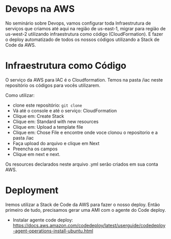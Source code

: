 # Devops na AWS

No seminário sobre Devops, vamos configurar toda Infraestrutura de serviços que criamos até aqui na região de us-east-1, migrar para região de us-west-2 utilizando infraestrutura como código (CloudFormation). E fazer o deploy automatizado de todos os nossos códigos utilizando a Stack de Code da AWS.

# Infraestrutura como Código

O serviço da AWS para IAC é o Cloudformation. Temos na pasta /iac neste repositório os códigos para vocês utilizarem.

Como utilizar:

- clone este repositório: `git clone`
- Vá até o console e até o serviço: CloudFormation
- Clique em: Create Stack
- Clique em: Standard with new resources
- Clique em: Upload a template file 
- Clique em: Chose File e encontre onde voce clonou o repositorio e a pasta /iac
- Faça upload do arquivo e clique em Next
- Preencha os campos
- Clique em next e next.

Os resources declarados neste arquivo .yml serão criados em sua conta AWS.

# Deployment

Iremos utilizar a Stack de Code da AWS para fazer o nosso deploy. Então primeiro de tudo, precisamos gerar uma AMI com o agente do Code deploy.

- Instalar agente code deploy: https://docs.aws.amazon.com/codedeploy/latest/userguide/codedeploy-agent-operations-install-ubuntu.html




